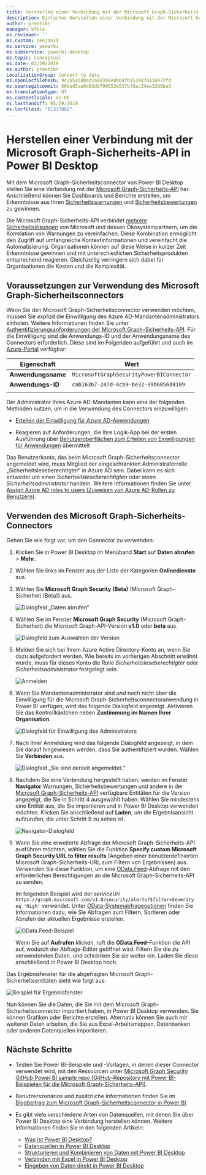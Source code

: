 ```yaml
---
title: Herstellen einer Verbindung mit der Microsoft Graph-Sicherheits-API in Power BI Desktop
description: Einfaches Herstellen einer Verbindung mit der Microsoft Graph-Sicherheits-API in Power BI Desktop
author: preetikr
manager: kfile
ms.reviewer: ''
ms.custom: seojan19
ms.service: powerbi
ms.subservice: powerbi-desktop
ms.topic: conceptual
ms.date: 01/29/2019
ms.author: preetikr
LocalizationGroup: Connect to data
ms.openlocfilehash: 9c265a5d8ad1a08396e0bb4fb553a87a134472fd
ms.sourcegitcommit: 60dad5aa0d85db790553e537bf8ac34ee3289ba3
ms.translationtype: HT
ms.contentlocale: de-DE
ms.lasthandoff: 05/29/2019
ms.locfileid: "61317882"
---
```

# <a name="connect-to-the-microsoft-graph-security-api-in-power-bi-desktop"></a>Herstellen einer Verbindung mit der Microsoft Graph-Sicherheits-API in Power BI Desktop

Mit dem Microsoft Graph-Sicherheitsconnector von Power BI Desktop stellen Sie eine Verbindung mit der [Microsoft Graph-Sicherheits-API](https://aka.ms/graphsecuritydocs) her. Anschließend können Sie Dashboards und Berichte erstellen, um Erkenntnisse aus Ihren [Sicherheitswarnungen](https://docs.microsoft.com/graph/api/resources/alert?view=graph-rest-1.0) und [Sicherheitsbewertungen](https://docs.microsoft.com/graph/api/resources/securescores?view=graph-rest-beta) zu gewinnen.

Die Microsoft Graph-Sicherheits-API verbindet [mehrere Sicherheitslösungen](https://aka.ms/graphsecurityalerts) von Microsoft und dessen Ökosystempartnern, um die Korrelation von Warnungen zu vereinfachen. Diese Kombination ermöglicht den Zugriff auf umfangreiche Kontextinformationen und vereinfacht die Automatisierung. Organisationen können auf diese Weise in kurzer Zeit Erkenntnisse gewinnen und mit unterschiedlichen Sicherheitsprodukten entsprechend reagieren. Gleichzeitig verringern sich dabei für Organisationen die Kosten und die Komplexität.

## <a name="prerequisites-to-use-the-microsoft-graph-security-connector"></a>Voraussetzungen zur Verwendung des Microsoft Graph-Sicherheitsconnectors

Wenn Sie den Microsoft Graph-Sicherheitsconnector verwenden möchten, müssen Sie *explizit* die Einwilligung des Azure AD-Mandantenadministrators einholen. Weitere Informationen finden Sie unter [Authentifizierungsanforderungen der Microsoft Graph-Sicherheits-API](https://aka.ms/graphsecurityauth).
Für die Einwilligung sind die Anwendungs-ID und der Anwendungsname des Connectors erforderlich. Diese sind im Folgenden aufgeführt und auch im [Azure-Portal](https://portal.azure.com) verfügbar:

| Eigenschaft | Wert |
|----------|-------|
| **Anwendungsname** | `MicrosoftGraphSecurityPowerBIConnector` |
| **Anwendungs-ID** | `cab163b7-247d-4cb9-be32-39b6056d4189` |
|||

Der Administrator Ihres Azure AD-Mandanten kann eine der folgenden Methoden nutzen, um in die Verwendung des Connectors einzuwilligen:

* [Erteilen der Einwilligung für Azure AD-Anwendungen](https://docs.microsoft.com/azure/active-directory/develop/v2-permissions-and-consent)

* Reagieren auf Anforderungen, die Ihre Logik-App bei der ersten Ausführung über [Benutzeroberflächen zum Erteilen von Einwilligungen für Anwendungen](https://docs.microsoft.com/azure/active-directory/develop/application-consent-experience) übermittelt
   
Das Benutzerkonto, das beim Microsoft Graph-Sicherheitsconnector angemeldet wird, muss Mitglied der eingeschränkten Administratorrolle „Sicherheitsleseberechtigter“ in Azure AD sein. Dabei kann es sich entweder um einen *Sicherheitsleseberechtigten* oder einen *Sicherheitsadministrator* handeln. Weitere Informationen finden Sie unter [Assign Azure AD roles to users (Zuweisen von Azure AD-Rollen zu Benutzern)](https://docs.microsoft.com/graph/security-authorization#assign-azure-ad-roles-to-users).

## <a name="using-the-microsoft-graph-security-connector"></a>Verwenden des Microsoft Graph-Sicherheits-Connectors

Gehen Sie wie folgt vor, um den Connector zu verwenden:

1. Klicken Sie in Power BI Desktop im Menüband **Start** auf **Daten abrufen** > **Mehr**.
2. Wählen Sie links im Fenster aus der Liste der Kategorien **Onlinedienste** aus.
3. Wählen Sie **Microsoft Graph Security (Beta)** (Microsoft Graph-Sicherheit (Beta)) aus.

    ![Dialogfeld „Daten abrufen“](media/desktop-connect-graph-security/GetData.PNG)
    
4. Wählen Sie im Fenster **Microsoft Graph Security** (Microsoft Graph-Sicherheit) die Microsoft Graph-API-Version **v1.0** oder **beta** aus.

    ![Dialogfeld zum Auswählen der Version](media/desktop-connect-graph-security/selectVersion.PNG)
    
5. Melden Sie sich bei Ihrem Azure Active Directory-Konto an, wenn Sie dazu aufgefordert werden. Wie bereits im vorherigen Abschnitt erwähnt wurde, muss für dieses Konto die Rolle *Sicherheitsleseberechtigter* oder *Sicherheitsadministrator* festgelegt sein.

    ![Anmelden](media/desktop-connect-graph-security/SignIn.PNG) 
    
6. Wenn Sie Mandantenadministrator sind *und* noch nicht über die Einwilligung für die Microsoft Graph-Sicherheitsconnectoranwendung in Power BI verfügen, wird das folgende Dialogfeld angezeigt. Aktivieren Sie das Kontrollkästchen neben **Zustimmung im Namen Ihrer Organisation**.

    ![Dialogfeld für Einwilligung des Administrators](media/desktop-connect-graph-security/AdminConsent.PNG)
    
7. Nach Ihrer Anmeldung wird das folgende Dialogfeld angezeigt, in dem Sie darauf hingewiesen werden, dass Sie authentifiziert wurden. Wählen Sie **Verbinden** aus.

    ![Dialogfeld „Sie sind derzeit angemeldet.“](media/desktop-connect-graph-security/SignedIn.PNG)
    
8. Nachdem Sie eine Verbindung hergestellt haben, werden im Fenster **Navigator** Warnungen, Sicherheitsbewertungen und andere in der [Microsoft Graph-Sicherheits-API](https://aka.ms/graphsecuritydocs) verfügbare Entitäten für die Version angezeigt, die Sie in Schritt 4 ausgewählt haben. Wählen Sie mindestens eine Entität aus, die Sie importieren und in Power BI Desktop verwenden möchten. Klicken Sie anschließend auf **Laden**, um die Ergebnisansicht aufzurufen, die unter Schritt 9 zu sehen ist.

    ![Navigator-Dialogfeld](media/desktop-connect-graph-security/NavTable.PNG)
    
9. Wenn Sie eine erweiterte Abfrage der Microsoft Graph-Sicherheits-API ausführen möchten, wählen Sie die Funktion **Specify custom Microsoft Graph Security URL to filter results** (Angeben einer benutzerdefinierten Microsoft Graph-Sicherheits-URL zum Filtern von Ergebnissen) aus. Verwenden Sie diese Funktion, um eine [OData.Feed](https://docs.microsoft.com/power-bi/desktop-connect-odata)-Abfrage mit den erforderlichen Berechtigungen an die Microsoft Graph-Sicherheits-API zu senden.

   Im folgenden Beispiel wird der *serviceUri* `https://graph.microsoft.com/v1.0/security/alerts?$filter=Severity eq 'High'` verwendet. Unter [OData-Systemabfrageoptionen](https://docs.microsoft.com/graph/query-parameters) finden Sie Informationen dazu, wie Sie Abfragen zum Filtern, Sortieren oder Abrufen der aktuellen Ergebnisse erstellen.

   ![OData.Feed-Beispiel](media/desktop-connect-graph-security/ODataFeed.PNG)
    
   Wenn Sie auf **Aufrufen** klicken, ruft die **OData.Feed**-Funktion die API auf, wodurch der Abfrage-Editor geöffnet wird. Filtern Sie die zu verwendenden Daten, und schränken Sie sie weiter ein. Laden Sie diese anschließend in Power BI Desktop hoch.

Das Ergebnisfenster für die abgefragten Microsoft Graph-Sicherheitsentitäten sieht wie folgt aus:

   ![Beispiel für Ergebnisfenster](media/desktop-connect-graph-security/Result.PNG)
    

Nun können Sie die Daten, die Sie mit dem Microsoft Graph-Sicherheitsconnector importiert haben, in Power BI Desktop verwenden. Sie können Grafiken oder Berichte erstellen. Alternativ können Sie auch mit weiteren Daten arbeiten, die Sie aus Excel-Arbeitsmappen, Datenbanken oder anderen Datenquellen importieren.

## <a name="next-steps"></a>Nächste Schritte
* Testen Sie Power BI-Beispiele und -Vorlagen, in denen dieser Connector verwendet wird, mit den Ressourcen unter [Microsoft Graph Security GitHub Power BI sample repo (GitHub-Repository mit Power BI-Beispielen für die Microsoft Graph-Sicherheits-API)](https://aka.ms/graphsecuritypowerbiconnectorsamples).

* Benutzerszenarios und zusätzliche Informationen finden Sie im [Blogbeitrag zum Microsoft Graph-Sicherheitsconnector in Power BI](https://aka.ms/graphsecuritypowerbiconnectorblogpost).

* Es gibt viele verschiedene Arten von Datenquellen, mit denen Sie über Power BI Desktop eine Verbindung herstellen können. Weitere Informationen finden Sie in den folgenden Artikeln:

    * [Was ist Power BI Desktop?](desktop-what-is-desktop.md)
    * [Datenquellen in Power BI Desktop](desktop-data-sources.md)
    * [Strukturieren und Kombinieren von Daten mit Power BI Desktop](desktop-shape-and-combine-data.md)
    * [Verbinden mit Excel in Power BI Desktop](desktop-connect-excel.md)
    * [Eingeben von Daten direkt in Power BI Desktop](desktop-enter-data-directly-into-desktop.md)
